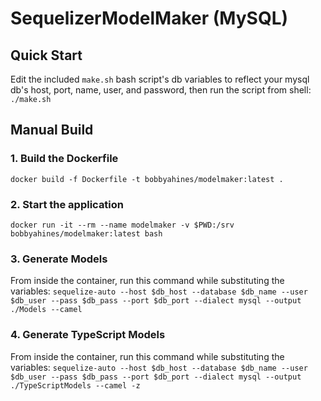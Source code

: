 # SequelizerModelMaker (MySQL)

## Quick Start
Edit the included `make.sh` bash script's db variables to reflect your
mysql db's host, port, name, user, and password, then run the script from
shell:
`./make.sh`

## Manual Build

### 1. Build the Dockerfile
`docker build -f Dockerfile -t bobbyahines/modelmaker:latest .`

### 2. Start the application
`docker run -it --rm --name modelmaker -v $PWD:/srv bobbyahines/modelmaker:latest bash`

### 3. Generate Models
From inside the container, run this command while substituting the variables:
`sequelize-auto --host $db_host --database $db_name --user $db_user --pass $db_pass --port $db_port --dialect mysql --output ./Models --camel`

### 4. Generate TypeScript Models
From inside the container, run this command while substituting the variables:
`sequelize-auto --host $db_host --database $db_name --user $db_user --pass $db_pass --port $db_port --dialect mysql --output ./TypeScriptModels --camel -z`
